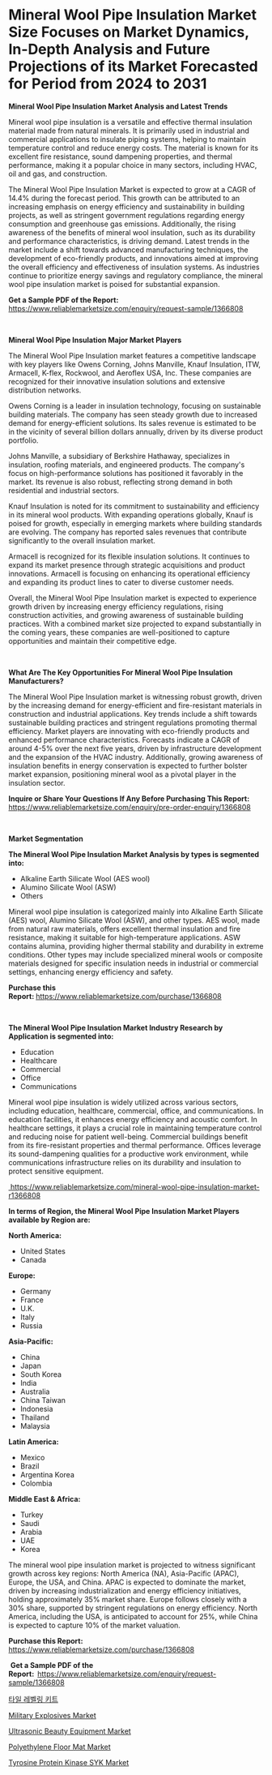 <p><h1>Mineral Wool Pipe Insulation Market Size Focuses on Market Dynamics, In-Depth Analysis and Future Projections of its Market Forecasted for Period from 2024 to 2031</h1></p><p><strong>Mineral Wool Pipe Insulation Market Analysis and Latest Trends</strong></p>
<p><p>Mineral wool pipe insulation is a versatile and effective thermal insulation material made from natural minerals. It is primarily used in industrial and commercial applications to insulate piping systems, helping to maintain temperature control and reduce energy costs. The material is known for its excellent fire resistance, sound dampening properties, and thermal performance, making it a popular choice in many sectors, including HVAC, oil and gas, and construction.</p><p>The Mineral Wool Pipe Insulation Market is expected to grow at a CAGR of 14.4% during the forecast period. This growth can be attributed to an increasing emphasis on energy efficiency and sustainability in building projects, as well as stringent government regulations regarding energy consumption and greenhouse gas emissions. Additionally, the rising awareness of the benefits of mineral wool insulation, such as its durability and performance characteristics, is driving demand. Latest trends in the market include a shift towards advanced manufacturing techniques, the development of eco-friendly products, and innovations aimed at improving the overall efficiency and effectiveness of insulation systems. As industries continue to prioritize energy savings and regulatory compliance, the mineral wool pipe insulation market is poised for substantial expansion.</p></p>
<p><strong>Get a Sample PDF of the Report:&nbsp;</strong> <a href="https://www.reliablemarketsize.com/enquiry/request-sample/1366808?utm_campaign=1103&utm_medium=2&utm_source=Github&utm_content=ia&utm_term=06122024&utm_id=mineral-wool-pipe-insulation">https://www.reliablemarketsize.com/enquiry/request-sample/1366808</a></p>
<p>&nbsp;</p>
<p><strong>Mineral Wool Pipe Insulation Major Market Players</strong></p>
<p><p>The Mineral Wool Pipe Insulation market features a competitive landscape with key players like Owens Corning, Johns Manville, Knauf Insulation, ITW, Armacell, K-flex, Rockwool, and Aeroflex USA, Inc. These companies are recognized for their innovative insulation solutions and extensive distribution networks.</p><p>Owens Corning is a leader in insulation technology, focusing on sustainable building materials. The company has seen steady growth due to increased demand for energy-efficient solutions. Its sales revenue is estimated to be in the vicinity of several billion dollars annually, driven by its diverse product portfolio.</p><p>Johns Manville, a subsidiary of Berkshire Hathaway, specializes in insulation, roofing materials, and engineered products. The company's focus on high-performance solutions has positioned it favorably in the market. Its revenue is also robust, reflecting strong demand in both residential and industrial sectors.</p><p>Knauf Insulation is noted for its commitment to sustainability and efficiency in its mineral wool products. With expanding operations globally, Knauf is poised for growth, especially in emerging markets where building standards are evolving. The company has reported sales revenues that contribute significantly to the overall insulation market.</p><p>Armacell is recognized for its flexible insulation solutions. It continues to expand its market presence through strategic acquisitions and product innovations. Armacell is focusing on enhancing its operational efficiency and expanding its product lines to cater to diverse customer needs.</p><p>Overall, the Mineral Wool Pipe Insulation market is expected to experience growth driven by increasing energy efficiency regulations, rising construction activities, and growing awareness of sustainable building practices. With a combined market size projected to expand substantially in the coming years, these companies are well-positioned to capture opportunities and maintain their competitive edge.</p></p>
<p>&nbsp;</p>
<p><strong>What Are The Key Opportunities For Mineral Wool Pipe Insulation Manufacturers?</strong></p>
<p><p>The Mineral Wool Pipe Insulation market is witnessing robust growth, driven by the increasing demand for energy-efficient and fire-resistant materials in construction and industrial applications. Key trends include a shift towards sustainable building practices and stringent regulations promoting thermal efficiency. Market players are innovating with eco-friendly products and enhanced performance characteristics. Forecasts indicate a CAGR of around 4-5% over the next five years, driven by infrastructure development and the expansion of the HVAC industry. Additionally, growing awareness of insulation benefits in energy conservation is expected to further bolster market expansion, positioning mineral wool as a pivotal player in the insulation sector.</p></p>
<p><strong>Inquire or Share Your Questions If Any Before Purchasing This Report:</strong> <a href="https://www.reliablemarketsize.com/enquiry/pre-order-enquiry/1366808?utm_campaign=1103&utm_medium=2&utm_source=Github&utm_content=ia&utm_term=06122024&utm_id=mineral-wool-pipe-insulation">https://www.reliablemarketsize.com/enquiry/pre-order-enquiry/1366808</a></p>
<p>&nbsp;</p>
<p><strong>Market Segmentation</strong></p>
<p><strong>The Mineral Wool Pipe Insulation Market Analysis by types is segmented into:</strong></p>
<p><ul><li>Alkaline Earth Silicate Wool (AES wool)</li><li>Alumino Silicate Wool (ASW)</li><li>Others</li></ul></p>
<p><p>Mineral wool pipe insulation is categorized mainly into Alkaline Earth Silicate (AES) wool, Alumino Silicate Wool (ASW), and other types. AES wool, made from natural raw materials, offers excellent thermal insulation and fire resistance, making it suitable for high-temperature applications. ASW contains alumina, providing higher thermal stability and durability in extreme conditions. Other types may include specialized mineral wools or composite materials designed for specific insulation needs in industrial or commercial settings, enhancing energy efficiency and safety.</p></p>
<p><strong>Purchase this Report:&nbsp;</strong><a href="https://www.reliablemarketsize.com/purchase/1366808?utm_campaign=1103&utm_medium=2&utm_source=Github&utm_content=ia&utm_term=06122024&utm_id=mineral-wool-pipe-insulation">https://www.reliablemarketsize.com/purchase/1366808</a></p>
<p>&nbsp;</p>
<p><strong>The Mineral Wool Pipe Insulation Market Industry Research by Application is segmented into:</strong></p>
<p><ul><li>Education</li><li>Healthcare</li><li>Commercial</li><li>Office</li><li>Communications</li></ul></p>
<p><p>Mineral wool pipe insulation is widely utilized across various sectors, including education, healthcare, commercial, office, and communications. In education facilities, it enhances energy efficiency and acoustic comfort. In healthcare settings, it plays a crucial role in maintaining temperature control and reducing noise for patient well-being. Commercial buildings benefit from its fire-resistant properties and thermal performance. Offices leverage its sound-dampening qualities for a productive work environment, while communications infrastructure relies on its durability and insulation to protect sensitive equipment.</p></p>
<p><a href="https://www.reliablemarketsize.com/mineral-wool-pipe-insulation-market-r1366808?utm_campaign=1103&utm_medium=2&utm_source=Github&utm_content=ia&utm_term=06122024&utm_id=mineral-wool-pipe-insulation">&nbsp;https://www.reliablemarketsize.com/mineral-wool-pipe-insulation-market-r1366808</a></p>
<p><strong>In terms of Region, the Mineral Wool Pipe Insulation Market Players available by Region are:</strong></p>
<p>
    <p> <strong> North America: </strong>
        <ul>
            <li>United States</li>
            <li>Canada</li>
        </ul>
        </p> 
    <p> <strong> Europe: </strong>
        <ul>
            <li>Germany</li>
            <li>France</li>
            <li>U.K.</li>
            <li>Italy</li>
            <li>Russia</li>
        </ul>
        </p> 
    <p> <strong> Asia-Pacific: </strong>
        <ul>
            <li>China</li>
            <li>Japan</li>
            <li>South Korea</li>
            <li>India</li>
            <li>Australia</li>
            <li>China Taiwan</li>
            <li>Indonesia</li>
            <li>Thailand</li>
            <li>Malaysia</li>
        </ul>
        </p> 
    <p> <strong> Latin America: </strong>
        <ul>
            <li>Mexico</li>
            <li>Brazil</li>
            <li>Argentina Korea</li>
            <li>Colombia</li>
        </ul>
        </p> 
    <p> <strong> Middle East & Africa: </strong>
        <ul>
            <li>Turkey</li>
            <li>Saudi</li>
            <li>Arabia</li>
            <li>UAE</li>
            <li>Korea</li>
        </ul>
    </p>
    </p>
<p><p>The mineral wool pipe insulation market is projected to witness significant growth across key regions: North America (NA), Asia-Pacific (APAC), Europe, the USA, and China. APAC is expected to dominate the market, driven by increasing industrialization and energy efficiency initiatives, holding approximately 35% market share. Europe follows closely with a 30% share, supported by stringent regulations on energy efficiency. North America, including the USA, is anticipated to account for 25%, while China is expected to capture 10% of the market valuation.</p></p>
<p><strong>Purchase this Report: </strong><a href="https://www.reliablemarketsize.com/purchase/1366808?utm_campaign=1103&utm_medium=2&utm_source=Github&utm_content=ia&utm_term=06122024&utm_id=mineral-wool-pipe-insulation">https://www.reliablemarketsize.com/purchase/1366808</a></p>
<p>&nbsp;<strong>Get a Sample PDF of the Report:&nbsp;&nbsp;</strong><a href="https://www.reliablemarketsize.com/enquiry/request-sample/1366808?utm_campaign=1103&utm_medium=2&utm_source=Github&utm_content=ia&utm_term=06122024&utm_id=mineral-wool-pipe-insulation">https://www.reliablemarketsize.com/enquiry/request-sample/1366808</a></p>
<p><strong></strong></p>
<p><p><a href="https://github.com/sougarounis/Market-Research-Report-List-6/blob/main/562692927290.md?utm_campaign=1103&utm_medium=2&utm_source=Github&utm_content=ia&utm_term=06122024&utm_id=mineral-wool-pipe-insulation">타일 레벨링 키트</a></p><p><a href="https://github.com/gdfhhhj/Market-Research-Report-List-6/blob/main/military-explosives-market.md?utm_campaign=1103&utm_medium=2&utm_source=Github&utm_content=ia&utm_term=06122024&utm_id=mineral-wool-pipe-insulation">Military Explosives Market</a></p><p><a href="https://issuu.com/reportprime-2/docs/ultrasonic-beauty-equipment-market-size-2030.pptx?utm_campaign=1103&utm_medium=2&utm_source=Github&utm_content=ia&utm_term=06122024&utm_id=mineral-wool-pipe-insulation">Ultrasonic Beauty Equipment Market</a></p><p><a href="https://issuu.com/reportprime-2/docs/polyethylene-floor-mat-market-size-2030.pptx?utm_campaign=1103&utm_medium=2&utm_source=Github&utm_content=ia&utm_term=06122024&utm_id=mineral-wool-pipe-insulation">Polyethylene Floor Mat Market</a></p><p><a href="https://www.linkedin.com/pulse/tyrosine-protein-kinase-syk-market-size-analysis-quantitative-ndbae?utm_campaign=1103&utm_medium=2&utm_source=Github&utm_content=ia&utm_term=06122024&utm_id=mineral-wool-pipe-insulation">Tyrosine Protein Kinase SYK Market</a></p></p>